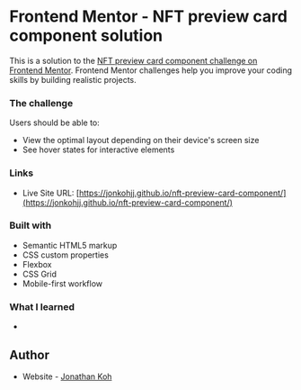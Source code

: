 # Frontend Mentor - NFT preview card component solution

This is a solution to the [NFT preview card component challenge on Frontend Mentor](https://www.frontendmentor.io/challenges/nft-preview-card-component-SbdUL_w0U). Frontend Mentor challenges help you improve your coding skills by building realistic projects. 


### The challenge

Users should be able to:

- View the optimal layout depending on their device's screen size
- See hover states for interactive elements

### Links

- Live Site URL: [https://jonkohjj.github.io/nft-preview-card-component/](https://jonkohjj.github.io/nft-preview-card-component/)


### Built with

- Semantic HTML5 markup
- CSS custom properties
- Flexbox
- CSS Grid
- Mobile-first workflow

### What I learned
- 

## Author

- Website - [Jonathan Koh](https://jonathankoh.dev/)

